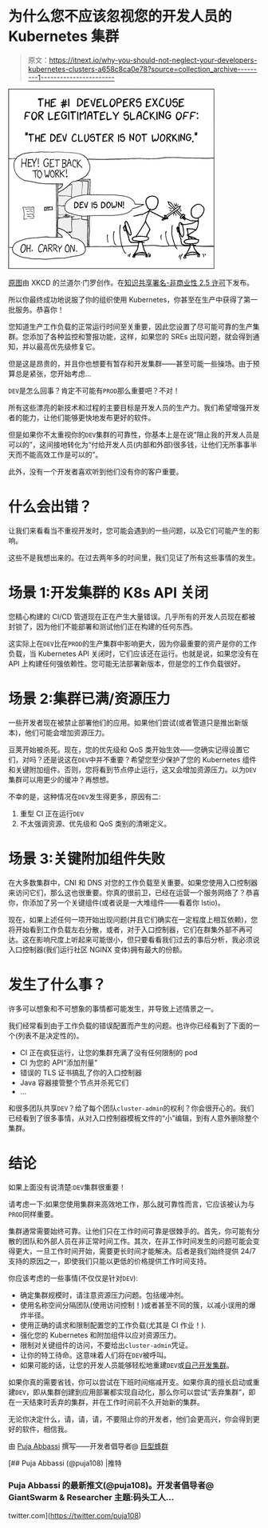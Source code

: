 # 为什么您不应该忽视您的开发人员的 Kubernetes 集群

> 原文：<https://itnext.io/why-you-should-not-neglect-your-developers-kubernetes-clusters-a658c8ca0e78?source=collection_archive---------1----------------------->

![](img/b11210f76c273276e789425d7f3be41b.png)

[原图](https://xkcd.com/303/)由 XKCD 的兰道尔·门罗创作。在[知识共享署名-非商业性 2.5 许可](https://creativecommons.org/licenses/by-nc/2.5/)下发布。

所以你最终成功地说服了你的组织使用 Kubernetes，你甚至在生产中获得了第一批服务。恭喜你！

您知道生产工作负载的正常运行时间至关重要，因此您设置了尽可能可靠的生产集群。您添加了各种监控和警报功能，这样，如果您的 SREs 出现问题，就会得到通知，并以最高优先级修复它。

但是这是昂贵的，并且你也想要有暂存和开发集群——甚至可能一些操场。由于预算总是紧张，您开始考虑…

`DEV`是怎么回事？肯定不可能有`PROD`那么重要吧？不对！

所有这些漂亮的新技术和过程的主要目标是开发人员的生产力。我们希望增强开发者的能力，让他们能够更快地发布更好的软件。

但是如果你不太重视你的`DEV`集群的可靠性，你基本上是在说“阻止我的开发人员是可以的”，这间接地转化为“付给开发人员(内部和外部)很多钱，让他们无所事事半天而不能高效工作是可以的”。

此外，没有一个开发者喜欢听到他们没有你的客户重要。

# 什么会出错？

让我们来看看当不重视开发时，您可能会遇到的一些问题，以及它们可能产生的影响。

这些不是我想出来的。在过去两年多的时间里，我们见证了所有这些事情的发生。

# 场景 1:开发集群的 K8s API 关闭

您精心构建的 CI/CD 管道现在正在产生大量错误。几乎所有的开发人员现在都被封锁了，因为他们不能部署和测试他们正在构建的任何东西。

这实际上在`DEV`比在`PROD`的生产集群中影响更大，因为你最重要的资产是你的工作负载，当 Kubernetes API 关闭时，它们应该还在运行。也就是说，如果您没有在 API 上构建任何强依赖性。您可能无法部署新版本，但是您的工作负载很好。

# 场景 2:集群已满/资源压力

一些开发者现在被禁止部署他们的应用。如果他们尝试(或者管道只是推出新版本)，他们可能会增加资源压力。

豆荚开始被杀死。现在，您的优先级和 QoS 类开始生效——您确实记得设置它们，对吗？还是说这在`DEV`中并不重要？希望您至少保护了您的 Kubernetes 组件和关键附加组件。否则，您将看到节点停止运行，这又会增加资源压力。以为`DEV`集群可以用更少的缓冲？再想想。

不幸的是，这种情况在`DEV`发生得更多，原因有二:

1.  重型 CI 正在运行`DEV`
2.  不太强调资源、优先级和 QoS 类别的清晰定义。

# 场景 3:关键附加组件失败

在大多数集群中，CNI 和 DNS 对您的工作负载至关重要。如果您使用入口控制器来访问它们，那么这也很重要。你真的很前卫，已经在运营一个服务网络了？恭喜你，你添加了另一个关键组件(或者说是一大堆组件——看着你 Istio)。

现在，如果上述任何一项开始出现问题(并且它们确实在一定程度上相互依赖)，您将开始看到工作负载左右分散，或者，对于入口控制器，它们在群集外部不再可达。这在影响尺度上听起来可能很小，但只要看看我们过去的事后分析，我必须说入口控制器(我们运行社区 NGINX 变体)拥有最大的份额。

# 发生了什么事？

许多可以想象和不可想象的事情都可能发生，并导致上述情景之一。

我们经常看到由于工作负载的错误配置而产生的问题。也许你已经看到了下面的一个(列表不是决定性的)。

*   CI 正在疯狂运行，让您的集群充满了没有任何限制的 pod
*   CI 为您的 API“添加剂量”
*   错误的 TLS 证书搞乱了你的入口控制器
*   Java 容器接管整个节点并杀死它们
*   …

和很多团队共享`DEV`？给了每个团队`cluster-admin`的权利？你会很开心的。我们已经看到了很多事情，从对入口控制器模板文件的“小”编辑，到有人意外删除整个集群。

# 结论

如果上面没有说清楚:`DEV`集群很重要！

请考虑一下:如果您使用集群来高效地工作，那么就可靠性而言，它应该被认为与`PROD`同样重要。

集群通常需要始终可靠。让他们只在工作时间可靠是很棘手的。首先，你可能有分散的团队和外部人员在非正常时间工作。其次，在非工作时间发生的问题可能会变得更大，一旦工作时间开始，需要更长时间才能解决。后者是我们始终提供 24/7 支持的原因之一，即使我们只能以更低的价格提供工作时间支持。

你应该考虑的一些事情(不仅仅是针对`DEV`):

*   确定集群规模时，请注意资源压力问题。包括缓冲剂。
*   使用名称空间分隔团队(使用访问控制！)或者甚至不同的簇，以减小误用的爆炸半径。
*   使用正确的请求和限制配置您的工作负载(尤其是 CI 作业！).
*   强化您的 Kubernetes 和附加组件以应对资源压力。
*   限制对关键组件的访问，不要给出`cluster-admin`凭证。
*   让你的特工待命。这意味着人们将在`DEV`被呼叫。
*   如果可能的话，让您的开发人员能够轻松地重建`DEV`或[自己开发集群](https://blog.giantswarm.io/how-giant-swarm-enables-a-new-workflow/)。

如果你真的需要省钱，你可以尝试在下班时间缩减开支。如果你真的擅长启动或重建`DEV`，即从集群创建到应用部署都实现自动化，那么你可以尝试“丢弃集群”，即在一天结束时丢弃的集群，并在工作时间前不久开始新的集群。

无论你决定什么，请，请，请，不要阻止你的开发者，他们会更高兴，你会得到更好的软件，相信我。

由 [Puja Abbassi](https://twitter.com/puja108) 撰写——开发者倡导者@ [巨型蜂群](https://giantswarm.io/)

[](https://twitter.com/puja108) [## Puja Abbassi (@puja108) |推特

### Puja Abbassi 的最新推文(@puja108)。开发者倡导者@ GiantSwarm & Researcher 主题:码头工人…

twitter.com](https://twitter.com/puja108)